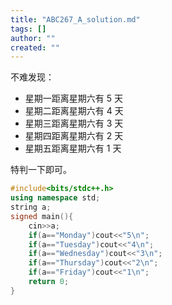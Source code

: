 ```yaml
---
title: "ABC267_A_solution.md"
tags: []
author: ""
created: ""
---
```


不难发现：

- 星期一距离星期六有 $5$ 天
- 星期二距离星期六有 $4$ 天
- 星期三距离星期六有 $3$ 天
- 星期四距离星期六有 $2$ 天
- 星期五距离星期六有 $1$ 天

特判一下即可。

```cpp
#include<bits/stdc++.h>
using namespace std;
string a;
signed main(){
    cin>>a;
    if(a=="Monday")cout<<"5\n";
    if(a=="Tuesday")cout<<"4\n";
    if(a=="Wednesday")cout<<"3\n";
    if(a=="Thursday")cout<<"2\n";
    if(a=="Friday")cout<<"1\n";
    return 0;
}
```


